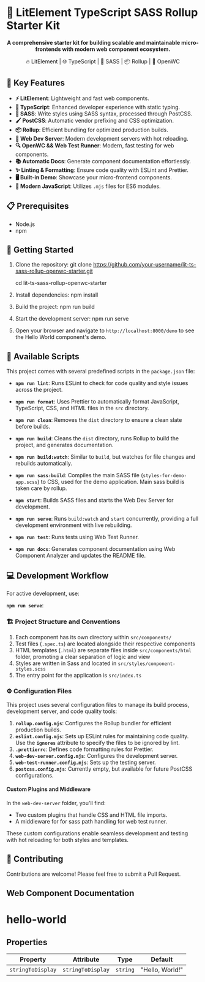# 🚀 LitElement TypeScript SASS Rollup Starter Kit

<p align="center">
  <strong>A comprehensive starter kit for building scalable and maintainable micro-frontends with modern web component ecosystem.</strong>
</p>

<p align="center">
  🔥 LitElement | 🌐 TypeScript | 🎨 SASS | 📦 Rollup | 🧪 OpenWC
</p>

## 🌟 Key Features

- **⚡ LitElement**: Lightweight and fast web components.
- **🔷 TypeScript**: Enhanced developer experience with static typing.
- **🎨 SASS**: Write styles using SASS syntax, processed through PostCSS.
- **🖌️ PostCSS**: Automatic vendor prefixing and CSS optimization.
- **📦 Rollup**: Efficient bundling for optimized production builds.
- **🔧 Web Dev Server**: Modern development servers with hot reloading.
- **🔍 OpenWC && Web Test Runner**: Modern, fast testing for web components.
- **📚 Automatic Docs**: Generate component documentation effortlessly.
- **✨ Linting & Formatting**: Ensure code quality with ESLint and Prettier.
- **🖥️ Built-in Demo**: Showcase your micro-frontend components.
- **🔧 Modern JavaScript**: Utilizes `.mjs` files for ES6 modules.

## 📋 Prerequisites

- Node.js 
- npm

## 🚀 Getting Started

1. Clone the repository:
   git clone https://github.com/your-username/lit-ts-sass-rollup-openwc-starter.git


   cd lit-ts-sass-rollup-openwc-starter

3. Install dependencies:
   npm install

4. Build the project:
   npm run build

5. Start the development server:
   npm run serve

6. Open your browser and navigate to `http://localhost:8000/demo` to see the Hello World component's demo.

## 📜 Available Scripts

This project comes with several predefined scripts in the `package.json` file:

- **`npm run lint`**: 
  Runs ESLint to check for code quality and style issues across the project.

- **`npm run format`**: 
  Uses Prettier to automatically format JavaScript, TypeScript, CSS, and HTML files in the `src` directory.

- **`npm run clean`**: 
  Removes the `dist` directory to ensure a clean slate before builds.

- **`npm run build`**: 
  Cleans the `dist` directory, runs Rollup to build the project, and generates documentation.

- **`npm run build:watch`**: 
  Similar to `build`, but watches for file changes and rebuilds automatically.

- **`npm run sass:build`**: 
  Compiles the main SASS file (`styles-for-demo-app.scss`) to CSS, used for the demo application. Main sass build is taken care by rollup.

- **`npm start`**: 
  Builds SASS files and starts the Web Dev Server for development.

- **`npm run serve`**: 
  Runs `build:watch` and `start` concurrently, providing a full development environment with live rebuilding.

- **`npm run test`**: 
  Runs tests using Web Test Runner.

- **`npm run docs`**: 
  Generates component documentation using Web Component Analyzer and updates the README file.

## 💻 Development Workflow

For active development, use:

**`npm run serve`**: 


### 🏗️ Project Structure and Conventions

1. Each component has its own directory within `src/components/`
2. Test files (`.spec.ts`) are located alongside their respective components
3. HTML templates (`.html`) are separate files inside `src/components/html` folder, promoting a clear separation of logic and view
4. Styles are written in Sass and located in `src/styles/component-styles.scss`
5. The entry point for the application is `src/index.ts`

 
### ⚙️ Configuration Files

This project uses several configuration files to manage its build process, development server, and code quality tools:

1. **`rollup.config.mjs`**: Configures the Rollup bundler for efficient production builds.
2. **`eslint.config.mjs`**: Sets up ESLint rules for maintaining code quality. Use the **`ignores`** attribute to specify the files to be ignored by lint.
3. **`.prettierrc`**: Defines code formatting rules for Prettier.
4. **`web-dev-server.config.mjs`**: Configures the development server.
5. **`web-test-runner.config.mjs`**: Sets up the testing server.
6. **`postcss.config.mjs`**: Currently empty, but available for future PostCSS configurations.

#### Custom Plugins and Middleware

In the `web-dev-server` folder, you'll find:

- Two custom plugins that handle CSS and HTML file imports.
- A middleware for for sass path handling for web test runner.

These custom configurations enable seamless development and testing with hot reloading for both styles and templates.

## 🤝 Contributing

Contributions are welcome! Please feel free to submit a Pull Request.

## Web Component Documentation



# hello-world

## Properties

| Property          | Attribute         | Type     | Default         |
|-------------------|-------------------|----------|-----------------|
| `stringToDisplay` | `stringToDisplay` | `string` | "Hello, World!" |
